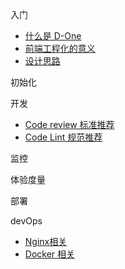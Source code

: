 <!-- docs/_sidebar.md -->

入门
* [什么是 D-One](/)
* [前端工程化的意义](/zh-cn/d-one/sense)
* [设计思路](/zh-cn/d-one/ideas)

初始化

开发
* [Code review 标准推荐](/zh-cn/develop/code-review)
* [Code Lint 规范推荐](/zh-cn/develop/code-lint)

监控

体验度量

部署

devOps
* [Nginx相关](/zh-cn/d-one/ideas)
* [Docker 相关](/zh-cn/d-one/ideas)